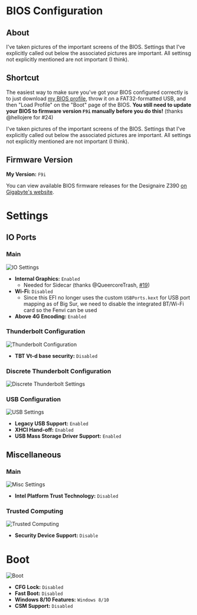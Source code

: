 # BIOS Configuration

## About
I've taken pictures of the important screens of the BIOS. Settings that I've explicitly called out below the associated pictures are important. All settinsg not explicitly mentioned are not important (I think).

## Shortcut
The easiest way to make sure you've got your BIOS configured correctly is to just download [my BIOS profile](BIOS_Config), throw it on a FAT32-formatted USB, and then "Load Profile" on the "Boot" page of the BIOS. **You still need to update your BIOS to firmware version `F9i` manually before you do this!** (thanks @hellojere for #24)

I've taken pictures of the important screens of the BIOS. Settings that I've explicitly called out below the associated pictures are important. All settings not explicitly mentioned are not important (I think).

## Firmware Version

**My Version:** `F9i`

You can view available BIOS firmware releases for the Designaire Z390 [on Gigabyte's website](https://www.gigabyte.com/Motherboard/Z390-DESIGNARE-rev-10/support#support-dl-bios).

# Settings

## IO Ports

### Main

![IO Settings](images/settings-io.jpeg)

- **Internal Graphics:** `Enabled`
  - Needed for Sidecar (thanks @QueercoreTrash, [#19](https://github.com/baughmann/designaire-z390-intel-i9-9900k-opencore/issues/19))
- **Wi-Fi:** `Disabled`
  - Since this EFI no longer uses the custom `USBPorts.kext` for USB port mapping as of Big Sur, we need to disable the integrated BT/Wi-Fi card so the Fenvi can be used
- **Above 4G Encoding:** `Enabled`

### Thunderbolt Configuration

![Thunderbolt Configuration](images/settings-io-thunderbolt.jpeg)

- **TBT Vt-d base security:** `Disabled`

### Discrete Thunderbolt Configuration

![Discrete Thunderbolt Settings](images/settings-io-thunderbolt-discrete.jpeg)

### USB Configuration

![USB Settings](images/settings-io-usb.jpeg)

- **Legacy USB Support:** `Enabled`
- **XHCI Hand-off:** `Enabled`
- **USB Mass Storage Driver Support:** `Enabled`

## Miscellaneous

### Main

![Misc Settings](images/settings-misc.jpeg)

- **Intel Platform Trust Technology:** `Disabled`

### Trusted Computing

![Trusted Computing](images/settings-misc-trusted_computing.jpeg)

- **Security Device Support:** `Disable`

# Boot

![Boot](images/boot.jpeg)

- **CFG Lock:** `Disabled`
- **Fast Boot:** `Disabled`
- **Windows 8/10 Features:** `Windows 8/10`
- **CSM Support:** `Disabled`
